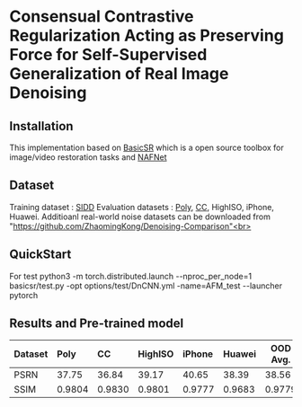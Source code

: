 # Consensual Contrastive Regularization Acting as Preserving Force for Self-Supervised Generalization of Real Image Denoising


## Installation
This implementation based on [BasicSR](https://github.com/xinntao/BasicSR) which is a open source toolbox for image/video restoration tasks and [NAFNet](https://github.com/megvii-research/NAFNet) 


## Dataset

Training dataset : [SIDD](https://abdokamel.github.io/sidd/#sidd-medium)
Evaluation datasets : [Poly](https://github.com/csjunxu/PolyU-Real-World-Noisy-Images-Dataset), [CC](https://github.com/csjunxu/MCWNNM-ICCV2017), HighISO, iPhone, Huawei.
Additioanl real-world noise datasets can be downloaded from "https://github.com/ZhaomingKong/Denoising-Comparison"<br><br>


## QuickStart

For test
python3 -m torch.distributed.launch --nproc_per_node=1 basicsr/test.py -opt options/test/DnCNN.yml -name=AFM_test --launcher pytorch



## Results and Pre-trained model

| Dataset | Poly |CC |HighISO |iPhone |Huawei | OOD Avg.|
|:----|:----|:----|:----|:----|:----|-----|
|PSRN| 37.75  | 36.84 | 39.17   | 40.65   | 38.39   | 38.56   |
|SSIM| 0.9804 | 0.9830 | 0.9801  | 0.9777  | 0.9683  | 0.9779  |
